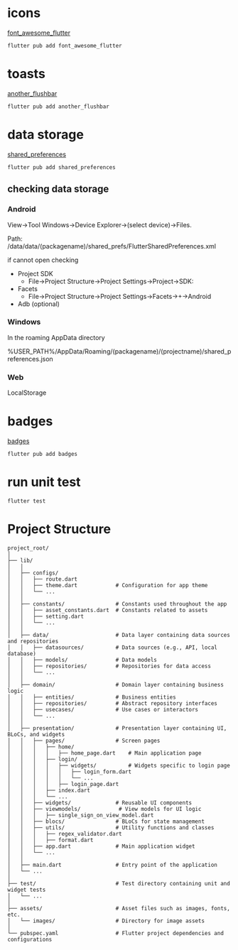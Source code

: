 # icons

[font_awesome_flutter](https://pub.dev/packages/font_awesome_flutter)

```
flutter pub add font_awesome_flutter
```

# toasts

[another_flushbar](https://pub.dev/packages/another_flushbar)

```
flutter pub add another_flushbar
```

# data storage

[shared_preferences](https://pub.dev/packages/shared_preferences)

```
flutter pub add shared_preferences
```

## checking data storage

### Android

View->Tool Windows->Device Explorer->(select device)->Files.

Path: /data/data/(packagename)/shared_prefs/FlutterSharedPreferences.xml

if cannot open checking

- Project SDK
    - File->Project Structure->Project Settings->Project->SDK:
- Facets
    - File->Project Structure->Project Settings->Facets->+->Android
- Adb (optional)

### Windows

In the roaming AppData directory

%USER_PATH%/AppData/Roaming/(packagename)/(projectname)/shared_preferences.json

### Web

LocalStorage

# badges

[badges](https://pub.dev/packages/badges)

```
flutter pub add badges
```

# run unit test

```
flutter test
```

# Project Structure

```
project_root/
│
├── lib/
│   │
│   ├── configs/
│   │   ├── route.dart
│   │   ├── theme.dart            # Configuration for app theme
│   │   └── ...
│   │
│   ├── constants/                # Constants used throughout the app
│   │   ├── asset_constants.dart  # Constants related to assets
│   │   ├── setting.dart
│   │   └── ...
│   │
│   ├── data/                     # Data layer containing data sources and repositories
│   │   ├── datasources/          # Data sources (e.g., API, local database)
│   │   ├── models/               # Data models
│   │   ├── repositories/         # Repositories for data access
│   │   └── ...
│   │
│   ├── domain/                   # Domain layer containing business logic
│   │   ├── entities/             # Business entities
│   │   ├── repositories/         # Abstract repository interfaces
│   │   ├── usecases/             # Use cases or interactors
│   │   └── ...
│   │
│   ├── presentation/             # Presentation layer containing UI, BLoCs, and widgets
│   │   ├── pages/                # Screen pages
│   │   │   ├── home/
│   │   │   │   ├── home_page.dart    # Main application page
│   │   │   ├── login/
│   │   │   │   ├── widgets/          # Widgets specific to login page
│   │   │   │   │   ├── login_form.dart
│   │   │   │   │   └── ...
│   │   │   │   ├── login_page.dart
│   │   │   ├── index.dart
│   │   │   └── ...
│   │   ├── widgets/              # Reusable UI components
│   │   ├── viewmodels/            # View models for UI logic
│   │   │   ├── single_sign_on_view_model.dart
│   │   ├── blocs/                # BLoCs for state management
│   │   ├── utils/                # Utility functions and classes
│   │   │   ├── regex_validator.dart
│   │   │   ├── format.dart
│   │   ├── app.dart              # Main application widget
│   │   └── ...
│   │
│   ├── main.dart                 # Entry point of the application
│   └── ...
│
├── test/                         # Test directory containing unit and widget tests
│   └── ...
│
├── assets/                       # Asset files such as images, fonts, etc.
│   └── images/                   # Directory for image assets
│
└── pubspec.yaml                  # Flutter project dependencies and configurations
```
